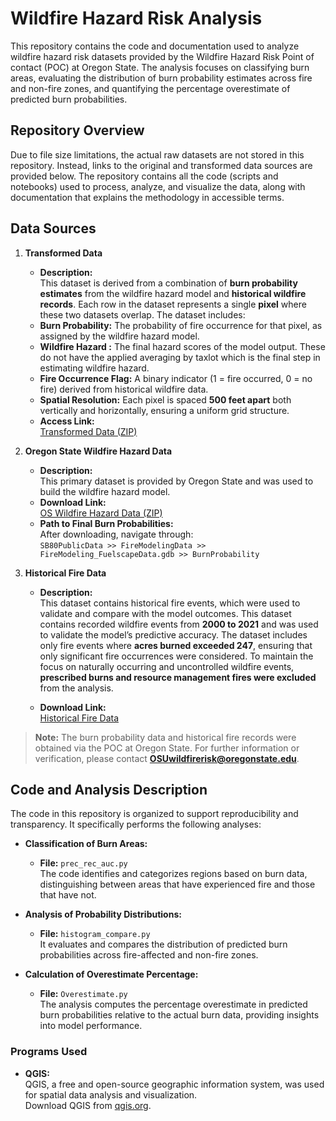 # Wildfire Hazard Risk Analysis

This repository contains the code and documentation used to analyze wildfire hazard risk datasets provided by the Wildfire Hazard Risk Point of contact (POC) at Oregon State. The analysis focuses on classifying burn areas, evaluating the distribution of burn probability estimates across fire and non-fire zones, and quantifying the percentage overestimate of predicted burn probabilities.

## Repository Overview

Due to file size limitations, the actual raw datasets are not stored in this repository. Instead, links to the original and transformed data sources are provided below. The repository contains all the code (scripts and notebooks) used to process, analyze, and visualize the data, along with documentation that explains the methodology in accessible terms.

## Data Sources

1. **Transformed Data**  
   - **Description:**  
      This dataset is derived from a combination of **burn probability estimates** from the wildfire hazard model and **historical wildfire records**. Each row in the dataset represents a single **pixel** where these two datasets overlap. The dataset includes:  
   - **Burn Probability:** The probability of fire occurrence for that pixel, as assigned by the wildfire hazard model.
   - **Wildfire Hazard :** The final hazard scores of the model output.  These do not have the applied averaging by taxlot which is the final step in estimating wildfire hazard.
   - **Fire Occurrence Flag:** A binary indicator (1 = fire occurred, 0 = no fire) derived from historical wildfire data.  
   - **Spatial Resolution:** Each pixel is spaced **500 feet apart** both vertically and horizontally, ensuring a uniform grid structure.
   - **Access Link:**  
     [Transformed Data (ZIP)](https://drive.google.com/file/d/1iBR8JbToG7InC1FP4b4zQmXGhPjeJmMK/view?usp=drive_link)

2. **Oregon State Wildfire Hazard Data**  
   - **Description:**  
     This primary dataset is provided by Oregon State and was used to build the wildfire hazard model.  
   - **Download Link:**  
     [OS Wildfire Hazard Data (ZIP)](https://oe.oregonexplorer.info/externalcontent/wildfire/data/SB80_Public_Data.zip)  
   - **Path to Final Burn Probabilities:**  
     After downloading, navigate through:  
     `SB80PublicData >> FireModelingData >> FireModeling_FuelscapeData.gdb >> BurnProbability`

3. **Historical Fire Data**  
   - **Description:**  
     This dataset contains historical fire events, which were used to validate and compare with the model outcomes.  This dataset contains recorded wildfire events from **2000 to 2021** and was used to validate the model’s predictive accuracy. The dataset includes only fire events where **acres burned exceeded 247**, ensuring that only significant fire occurrences were considered. To maintain the focus on naturally occurring and uncontrolled wildfire events, **prescribed burns and resource management fires were excluded** from the analysis. 
     
   - **Download Link:**  
     [Historical Fire Data](https://oregonstate.box.com/s/wllct446dgf76fcj1fc2x17vtbm0t14g)

> **Note:** The burn probability data and historical fire records were obtained via the POC at Oregon State. For further information or verification, please contact **OSUwildfirerisk@oregonstate.edu**.

## Code and Analysis Description

The code in this repository is organized to support reproducibility and transparency. It specifically performs the following analyses:

- **Classification of Burn Areas:**
   - **File:** `prec_rec_auc.py`  
     The code identifies and categorizes regions based on burn data, distinguishing between areas that have experienced fire and those that have not.

- **Analysis of Probability Distributions:**
  - **File:** `histogram_compare.py`  
     It evaluates and compares the distribution of predicted burn probabilities across fire-affected and non-fire zones.

- **Calculation of Overestimate Percentage:**
   - **File:** `Overestimate.py`   
     The analysis computes the percentage overestimate in predicted burn probabilities relative to the actual burn data, providing insights into model performance.

### Programs Used

- **QGIS:**  
  QGIS, a free and open-source geographic information system, was used for spatial data analysis and visualization.  
  Download QGIS from [qgis.org](https://qgis.org/en/site/).



